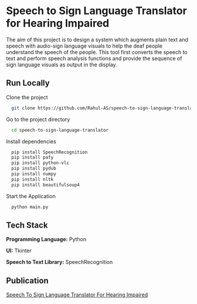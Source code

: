 
# Speech to Sign Language Translator for Hearing Impaired

The aim of this project is to design a system which augments plain text and speech with audio-sign language visuals to help the deaf people understand the speech of the people. This tool first converts the speech to text and perform speech analysis functions and provide the sequence of sign language visuals as output in the display.
## Run Locally

Clone the project

```bash
  git clone https://github.com/Rahul-AS/speech-to-sign-language-translator.git
```

Go to the project directory

```bash
  cd speech-to-sign-language-translator
```

Install dependencies

```bash
  pip install SpeechRecognition
  pip install pafy
  pip install python-vlc
  pip install pydub
  pip install numpy
  pip install nltk
  pip install beautifulsoup4
```

Start the Application

```bash
  python main.py
```
## Tech Stack

**Programming Language:** Python

**UI:** Tkinter

**Speech to Text Library:** SpeechRecognition



## Publication

[Speech To Sign Language Translator For Hearing Impaired](https://www.turcomat.org/index.php/turkbilmat/article/view/4679/3906)
